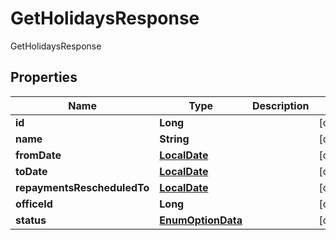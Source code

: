 

# GetHolidaysResponse

GetHolidaysResponse
## Properties

Name | Type | Description | Notes
------------ | ------------- | ------------- | -------------
**id** | **Long** |  |  [optional]
**name** | **String** |  |  [optional]
**fromDate** | [**LocalDate**](LocalDate.md) |  |  [optional]
**toDate** | [**LocalDate**](LocalDate.md) |  |  [optional]
**repaymentsRescheduledTo** | [**LocalDate**](LocalDate.md) |  |  [optional]
**officeId** | **Long** |  |  [optional]
**status** | [**EnumOptionData**](EnumOptionData.md) |  |  [optional]



